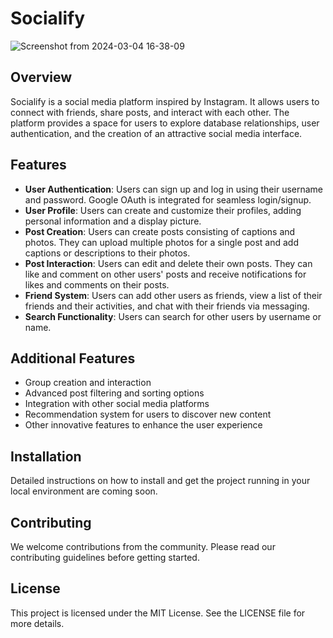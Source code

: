 # Socialify

![Screenshot from 2024-03-04 16-38-09](https://github.com/SaMMYFrosT221b/Social_Media_Flipr_Hackathon/assets/64640663/d7a28cab-e044-4fea-930d-c585f329ec1a)


## Overview
Socialify is a social media platform inspired by Instagram. It allows users to connect with friends, share posts, and interact with each other. The platform provides a space for users to explore database relationships, user authentication, and the creation of an attractive social media interface.

## Features
- **User Authentication**: Users can sign up and log in using their username and password. Google OAuth is integrated for seamless login/signup.
- **User Profile**: Users can create and customize their profiles, adding personal information and a display picture.
- **Post Creation**: Users can create posts consisting of captions and photos. They can upload multiple photos for a single post and add captions or descriptions to their photos.
- **Post Interaction**: Users can edit and delete their own posts. They can like and comment on other users' posts and receive notifications for likes and comments on their posts.
- **Friend System**: Users can add other users as friends, view a list of their friends and their activities, and chat with their friends via messaging.
- **Search Functionality**: Users can search for other users by username or name.

## Additional Features
- Group creation and interaction
- Advanced post filtering and sorting options
- Integration with other social media platforms
- Recommendation system for users to discover new content
- Other innovative features to enhance the user experience

## Installation
Detailed instructions on how to install and get the project running in your local environment are coming soon.

## Contributing
We welcome contributions from the community. Please read our contributing guidelines before getting started.

## License
This project is licensed under the MIT License. See the LICENSE file for more details.
